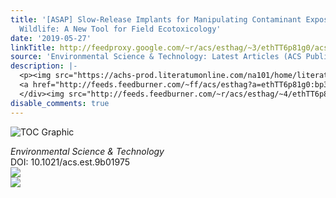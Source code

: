 ```yaml
---
title: '[ASAP] Slow-Release Implants for Manipulating Contaminant Exposures in Aquatic
  Wildlife: A New Tool for Field Ecotoxicology'
date: '2019-05-27'
linkTitle: http://feedproxy.google.com/~r/acs/esthag/~3/ethTT6p81g0/acs.est.9b01975
source: 'Environmental Science & Technology: Latest Articles (ACS Publications)'
description: |-
  <p><img src="https://achs-prod.literatumonline.com/na101/home/literatum/publisher/achs/journals/content/esthag/0/esthag.ahead-of-print/acs.est.9b01975/20190522/images/medium/es-2019-01975j_0004.gif" alt="TOC Graphic"/></p><div><cite>Environmental Science & Technology</cite></div><div>DOI: 10.1021/acs.est.9b01975</div><div class="feedflare">
  <a href="http://feeds.feedburner.com/~ff/acs/esthag?a=ethTT6p81g0:bp3_XiXLCJg:yIl2AUoC8zA"><img src="http://feeds.feedburner.com/~ff/acs/esthag?d=yIl2AUoC8zA" border="0"></img></a>
  </div><img src="http://feeds.feedburner.com/~r/acs/esthag/~4/ethTT6p81g0" ...
disable_comments: true
---
```

<p><img src="https://achs-prod.literatumonline.com/na101/home/literatum/publisher/achs/journals/content/esthag/0/esthag.ahead-of-print/acs.est.9b01975/20190522/images/medium/es-2019-01975j_0004.gif" alt="TOC Graphic"/></p><div><cite>Environmental Science & Technology</cite></div><div>DOI: 10.1021/acs.est.9b01975</div><div class="feedflare">
<a href="http://feeds.feedburner.com/~ff/acs/esthag?a=ethTT6p81g0:bp3_XiXLCJg:yIl2AUoC8zA"><img src="http://feeds.feedburner.com/~ff/acs/esthag?d=yIl2AUoC8zA" border="0"></img></a>
</div><img src="http://feeds.feedburner.com/~r/acs/esthag/~4/ethTT6p81g0" ...